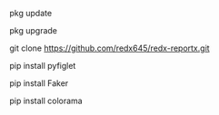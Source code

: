 pkg update 

pkg upgrade 

git clone https://github.com/redx645/redx-reportx.git

pip install pyfiglet

pip install Faker

pip install colorama
